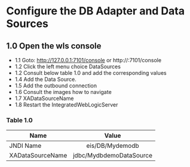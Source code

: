 # Configure the DB Adapter and Data Sources

## 1.0 Open the wls console

* 1.1 Goto: http://127.0.0.1:7101/console or http://<computername>:7101/console
* 1.2 Click the left menu choice DataSources
* 1.2 Consult below table 1.0 and add the corresponding values
* 1.4 Add the Data Source.
* 1.5 Add the outbound connection 
* 1.6 Consult the images how to navigate
* 1.7 XADataSourceName
* 1.8 Restart the IntegratedWebLogicServer

### Table 1.0

| Name             | Value                        |
| ---------------- |:----------------------------:|
| JNDI Name        | eis/DB/Mydemodb              |
| XADataSourceName | jdbc/MydbdemoDataSource      |


